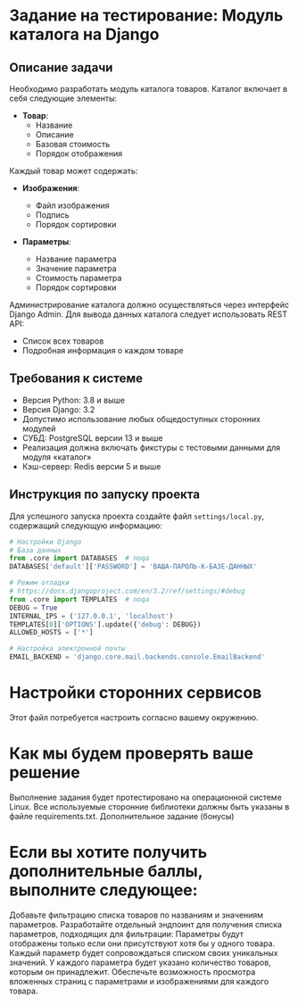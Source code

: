 # Задание на тестирование: Модуль каталога на Django

## Описание задачи

Необходимо разработать модуль каталога товаров. Каталог включает в себя следующие элементы:

- **Товар**:
  - Название
  - Описание
  - Базовая стоимость
  - Порядок отображения

Каждый товар может содержать:

- **Изображения**:
  - Файл изображения
  - Подпись
  - Порядок сортировки

- **Параметры**:
  - Название параметра
  - Значение параметра
  - Стоимость параметра
  - Порядок сортировки

Администрирование каталога должно осуществляться через интерфейс Django Admin. Для вывода данных каталога следует использовать REST API:

- Список всех товаров
- Подробная информация о каждом товаре

## Требования к системе

- Версия Python: 3.8 и выше
- Версия Django: 3.2
- Допустимо использование любых общедоступных сторонних модулей
- СУБД: PostgreSQL версии 13 и выше
- Реализация должна включать фикстуры с тестовыми данными для модуля «каталог»
- Кэш-сервер: Redis версии 5 и выше

## Инструкция по запуску проекта

Для успешного запуска проекта создайте файл `settings/local.py`, содержащий следующую информацию:

```python
# Настройки Django
# База данных
from .core import DATABASES  # noqa
DATABASES['default']['PASSWORD'] = 'ВАША-ПАРОЛЬ-К-БАЗЕ-ДАННЫХ'

# Режим отладки
# https://docs.djangoproject.com/en/3.2/ref/settings/#debug
from .core import TEMPLATES  # noqa
DEBUG = True
INTERNAL_IPS = ('127.0.0.1', 'localhost')
TEMPLATES[0]['OPTIONS'].update({'debug': DEBUG})
ALLOWED_HOSTS = ['*']

# Настройка электронной почты
EMAIL_BACKEND = 'django.core.mail.backends.console.EmailBackend'
```

# Настройки сторонних сервисов
Этот файл потребуется настроить согласно вашему окружению.


# Как мы будем проверять ваше решение
Выполнение задания будет протестировано на операционной системе Linux.
Все используемые сторонние библиотеки должны быть указаны в файле requirements.txt.
Дополнительное задание (бонусы)

# Если вы хотите получить дополнительные баллы, выполните следующее:
Добавьте фильтрацию списка товаров по названиям и значениям параметров.
Разработайте отдельный эндпоинт для получения списка параметров, подходящих для фильтрации:
Параметры будут отображены только если они присутствуют хотя бы у одного товара.
Каждый параметр будет сопровождаться списком своих уникальных значений.
У каждого параметра будет указано количество товаров, которым он принадлежит.
Обеспечьте возможность просмотра вложенных страниц с параметрами и изображениями для каждого товара.